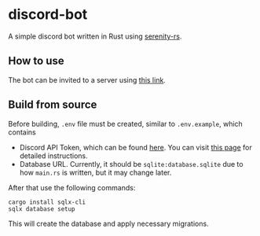 # discord-bot
A simple discord bot written in Rust using [serenity-rs][serenity-rs].

## How to use
The bot can be invited to a server using [this link][invite-link].

## Build from source
Before building, `.env` file must be created, similar to `.env.example`, which contains
* Discord API Token, which can be found [here][discord-token]. You can visit [this page][find-token] for detailed instructions.
* Database URL. Currently, it should be `sqlite:database.sqlite` due to how `main.rs` is written, but it may change later.

After that use the following commands:
```shell
cargo install sqlx-cli
sqlx database setup
```
This will create the database and apply necessary migrations.

[serenity-rs]: https://github.com/serenity-rs/serenity
[invite-link]: https://discord.com/api/oauth2/authorize?client_id=504276268670517260&permissions=402729984&scope=bot
[discord-token]: https://discord.com/developers/applications
[find-token]: https://www.writebots.com/discord-bot-token/